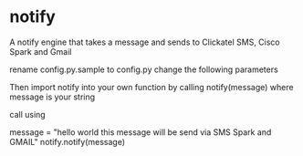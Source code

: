 # notify
A notify engine that takes a message and sends to Clickatel SMS, Cisco Spark and Gmail

rename config.py.sample to config.py
change the following parameters

Then import notify into your own function by calling notify(message)
where message is your string

call using

message = "hello world this message will be send via SMS Spark and GMAIL"
notify.notify(message)
